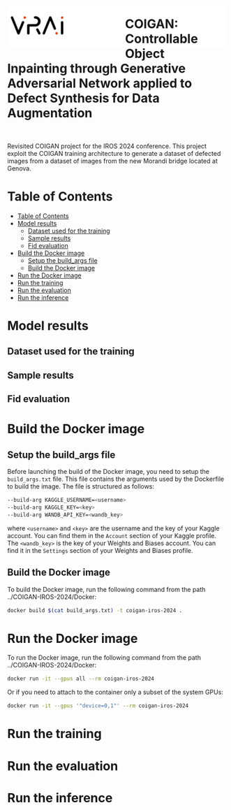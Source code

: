 <p>
<img align="left" width="500"  src="images/vrai-logo.png" style="margin-right:-230px">
<h1> COIGAN: Controllable Object Inpainting through Generative Adversarial Network applied to Defect Synthesis for Data Augmentation</h1>
</p>
</br>

Revisited COIGAN project for the IROS 2024 conference. This project exploit the COIGAN training architecture to generate a dataset of defected images from a dataset of images from the new Morandi bridge located at Genova.

# Table of Contents
- [Table of Contents](#table-of-contents)
- [Model results](#model-results)
  - [Dataset used for the training](#dataset-used-for-the-training)
  - [Sample results](#sample-results)
  - [Fid evaluation](#fid-evaluation)
- [Build the Docker image](#build-the-docker-image)
  - [Setup the build\_args file](#setup-the-build_args-file)
  - [Build the Docker image](#build-the-docker-image-1)
- [Run the Docker image](#run-the-docker-image)
- [Run the training](#run-the-training)
- [Run the evaluation](#run-the-evaluation)
- [Run the inference](#run-the-inference)

# Model results

## Dataset used for the training


## Sample results


## Fid evaluation


# Build the Docker image

## Setup the build_args file
Before launching the build of the Docker image, you need to setup the `build_args.txt` file. This file contains the arguments used by the Dockerfile to build the image. The file is structured as follows:
```bash
--build-arg KAGGLE_USERNAME=<username>
--build-arg KAGGLE_KEY=<key>
--build-arg WANDB_API_KEY=<wandb_key>
```
where `<username>` and `<key>` are the username and the key of your Kaggle account. You can find them in the `Account` section of your Kaggle profile.
The `<wandb_key>` is the key of your Weights and Biases account. You can find it in the `Settings` section of your Weights and Biases profile.

## Build the Docker image
To build the Docker image, run the following command from the path ../COIGAN-IROS-2024/Docker:
```bash
docker build $(cat build_args.txt) -t coigan-iros-2024 .
```

# Run the Docker image
To run the Docker image, run the following command from the path ../COIGAN-IROS-2024/Docker:
```bash
docker run -it --gpus all --rm coigan-iros-2024
```
Or if you need to attach to the container only a subset of the system GPUs:
```bash
docker run -it --gpus '"device=0,1"' --rm coigan-iros-2024
```

# Run the training


# Run the evaluation


# Run the inference




